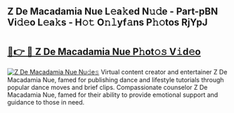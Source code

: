 ## Z De Macadamia Nue L𝚎a𝚔ed N𝚞𝚍e - Part-pBN Vi𝚍𝚎o L𝚎a𝚔s - H𝚘𝚝 O𝚗𝚕yf𝚊ns P𝚑𝚘tos RjYpJ

# <h2><a href="http://kf8bal.oniu.top/?m=Z+De+Macadamia+Nue">🔗👉 🔴 Z De Macadamia Nue P𝚑ot𝚘𝚜 V𝚒d𝚎o</a></h2>

[![Z De Macadamia Nue Nu𝚍e𝚜](https://i.imgur.com/0qMVB7G.gif)](http://kf8bal.oniu.top/?m=Z+De+Macadamia+Nue)
Virtual content creator and entertainer Z De Macadamia Nue, famed for publishing dance and lifestyle tutorials through popular dance moves and brief clips. Compassionate counselor Z De Macadamia Nue, famed for their ability to provide emotional support and guidance to those in need.  
